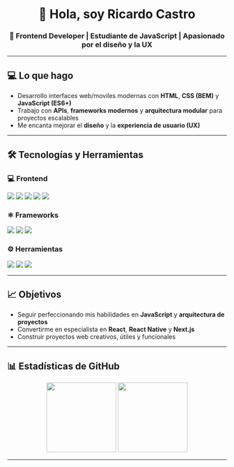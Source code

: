 <!-- Encabezado con saludo y breve descripción -->
<h1 align="center">👋 Hola, soy Ricardo Castro</h1>
<h3 align="center">🎯 Frontend Developer | Estudiante de JavaScript | Apasionado por el diseño y la UX</h3>

---

## 💻 Lo que hago
- Desarrollo interfaces web/moviles modernas con **HTML**, **CSS (BEM)** y **JavaScript (ES6+)**
- Trabajo con **APIs**, **frameworks modernos** y **arquitectura modular** para proyectos escalables
- Me encanta mejorar el **diseño** y la **experiencia de usuario (UX)**

---

## 🛠️ Tecnologías y Herramientas

### 💻 Frontend
<p>
  <img src="https://img.shields.io/badge/HTML5-E34F26?style=for-the-badge&logo=html5&logoColor=white" />
  <img src="https://img.shields.io/badge/CSS3-1572B6?style=for-the-badge&logo=css3&logoColor=white" />
  <img src="https://img.shields.io/badge/JavaScript-ES6+-F7DF1E?style=for-the-badge&logo=javascript&logoColor=black" />
  <img src="https://img.shields.io/badge/BEM-000?style=for-the-badge&logo=css3&logoColor=white" />
  <img src="https://img.shields.io/badge/Webpack-8DD6F9?style=for-the-badge&logo=webpack&logoColor=black" />
</p>

### ⚛️ Frameworks
<p>
  <img src="https://img.shields.io/badge/React.js-61DAFB?style=for-the-badge&logo=react&logoColor=black" />
  <img src="https://img.shields.io/badge/React%20Native-61DAFB?style=for-the-badge&logo=react&logoColor=black" />
  <img src="https://img.shields.io/badge/Next.js-000000?style=for-the-badge&logo=nextdotjs&logoColor=white" />
</p>

### ⚙️ Herramientas
<p>
  <img src="https://img.shields.io/badge/Git-F05032?style=for-the-badge&logo=git&logoColor=white" />
  <img src="https://img.shields.io/badge/Figma-F24E1E?style=for-the-badge&logo=figma&logoColor=white" />
  <img src="https://img.shields.io/badge/VS%20Code-007ACC?style=for-the-badge&logo=visualstudiocode&logoColor=white" />
</p>

---

## 📈 Objetivos
- Seguir perfeccionando mis habilidades en **JavaScript** y **arquitectura de proyectos**
- Convertirme en especialista en **React**, **React Native** y **Next.js**
- Construir proyectos web creativos, útiles y funcionales

---

## 📊 Estadísticas de GitHub
<p align="center">
  <img height="160" src="https://github-readme-stats.vercel.app/api?username=Ricaxdo&show_icons=true&theme=tokyonight" />
  <img height="160" src="https://github-readme-stats.vercel.app/api/top-langs/?username=Ricaxdo&layout=compact&theme=tokyonight" />
</p>

---

